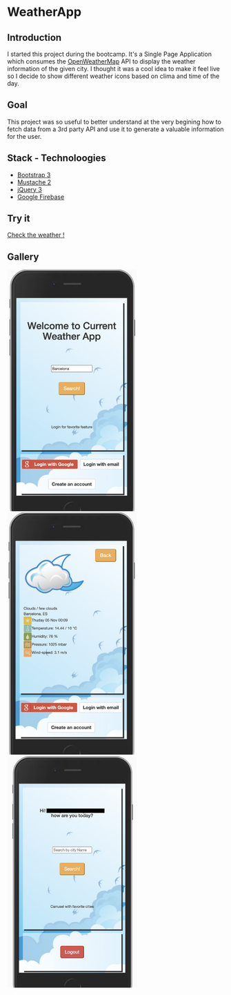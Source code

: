 # WeatherApp

## Introduction
I started this project during the bootcamp.
It's a Single Page Application which consumes the [OpenWeatherMap](https://openweathermap.org/) API to display the weather information of the given city.
I thought it was a cool idea to make it feel live so I decide to show different weather icons based on clima and time of the day.

## Goal
This project was so useful to better understand at the very begining how to fetch data from a 3rd party API and use it to generate a valuable information for the user.

## Stack - Technoloogies
* [Bootstrap 3](https://getbootstrap.com/docs/3.3/)
* [Mustache 2](https://github.com/mustache/mustache.github.com)
* [jQuery 3](https://jquery.com/)
* [Google Firebase](https://firebase.google.com/)

## Try it
[Check the weather !](https://currentweather-app.firebaseapp.com/)

## Gallery
<div>
<img src="./landing_page.png" alt="homepage" width="300"/>
  <img src="./search_done.png" alt="homepage" width="300"/>
  <img src="./login_user.png" alt="homepage" width="300"/>
</div>

